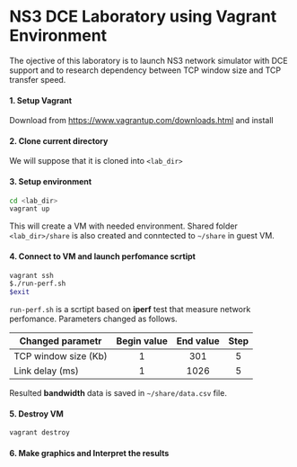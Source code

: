 # NS3 DCE Laboratory using Vagrant Environment
The ojective of this laboratory is to launch NS3 network simulator with DCE support and to research dependency
between TCP window size and TCP transfer speed.

#### 1.  Setup Vagrant

Download from https://www.vagrantup.com/downloads.html and install

#### 2.  Clone current directory

We will suppose that it is cloned into ```<lab_dir>```

#### 3. Setup environment
```bash
cd <lab_dir>
vagrant up
```
This will create a VM with needed environment.
Shared folder ```<lab_dir>/share``` is also created and conntected to ```~/share``` in guest VM.
#### 4. Connect to VM and launch perfomance scrtipt
```bash
vagrant ssh
$./run-perf.sh
$exit
```

```run-perf.sh``` is a scrtipt based on **iperf** test that measure network perfomance.
Parameters changed as follows.

|Changed parametr     | Begin value | End value | Step |
|-------------------- |:-----------:|:---------:|:----:|
|TCP window size (Kb) | 1 			| 301 		| 5    |
|Link delay (ms) 	  | 1 			| 1026 		| 5    |

Resulted **bandwidth** data is saved in ```~/share/data.csv``` file.


#### 5. Destroy VM

```bash 
vagrant destroy
```

#### 6. Make graphics and Interpret the results
